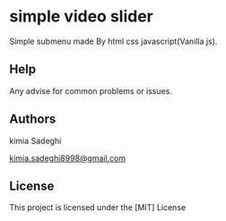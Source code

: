 # simple video slider

Simple submenu made By html css javascript(Vanilla js).

## Help

Any advise for common problems or issues.


## Authors

kimia Sadeghi

kimia.sadeghi8998@gmail.com


## License

This project is licensed under the [MIT] License 
